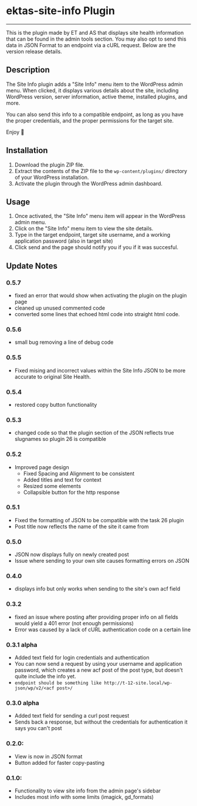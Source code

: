 # ektas-site-info Plugin
***
This is the plugin made by ET and AS that displays site health information that can be found in the admin tools section. You may also opt to send this data in JSON Format to an endpoint via a cURL request. Below are the version release details.

## Description

The Site Info plugin adds a "Site Info" menu item to the WordPress admin menu. When clicked, it displays various details about the site, including WordPress version, server information, active theme, installed plugins, and more.

You can also send this info to a compatible endpoint, as long as you have the proper credentials, and the proper permissions for the target site.

Enjoy 🤠

## Installation

1. Download the plugin ZIP file.
2. Extract the contents of the ZIP file to the `wp-content/plugins/` directory of your WordPress installation.
3. Activate the plugin through the WordPress admin dashboard.

## Usage

1. Once activated, the "Site Info" menu item will appear in the WordPress admin menu.
2. Click on the "Site Info" menu item to view the site details.
3. Type in the target endpoint, target site username, and a working application password (also in target site)
4. Click send and the page should notify you if you if it was succesful.

## Update Notes

### 0.5.7
* fixed an error that would show when activating the plugin on the plugin page
* cleaned up unused commented code
* converted some lines that echoed html code into straight html code.

### 0.5.6 
* small bug removing a line of debug code

### 0.5.5
* Fixed mising and incorrect values within the Site Info JSON to be more accurate to original Site Health.

### 0.5.4
* restored copy button functionality

### 0.5.3
* changed code so that the plugin section of the JSON reflects true slugnames so plugin 26 is compatible

### 0.5.2
* Improved page design
  * Fixed Spacing and Alignment to be consistent
  * Added titles and text for context
  * Resized some elements
  * Collapsible button for the http response

### 0.5.1
* Fixed the formatting of JSON to be compatible with the task 26 plugin
* Post title now reflects the name of the site it came from

### 0.5.0
* JSON now displays fully on newly created post
* Issue where sending to your own site causes formatting errors on JSON

### 0.4.0
* displays info but only works when sending to the site's own acf field

### 0.3.2
* fixed an issue where posting after providing proper info on all fields would yield a 401 error (not enough permissions)
* Error was caused by a lack of cURL authentication code on a certain line
  
### 0.3.1 alpha
* Added text field for login credentials and authentication
* You can now send a request by using your username and application password, which creates a new acf post of the post type, but doesn't quite include the info yet.
* `endpoint should be something like http://t-12-site.local/wp-json/wp/v2/<acf post>/`

### 0.3.0 alpha
* Added text field for sending a curl post request
* Sends back a response, but without the credentials for authentication it says you can't post

### 0.2.0: 
* View is now in JSON format
* Button added for faster copy-pasting

### 0.1.0: 
* Functionality to view site info from the admin page's sidebar 
* Includes most info with some limits (imagick, gd_formats)
